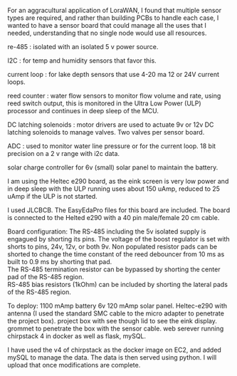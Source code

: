 For an aggracultural application of LoraWAN, I found that multiple sensor types are required, and rather than building PCBs to handle each case, I wanted to have a sensor board that could manage all the uses that I needed, understanding that no single node would use all resources.  

re-485 : isolated with an isolated 5 v power source.

I2C : for temp and  humidity sensors that favor this.

current loop : for lake depth sensors that use 4-20 ma 12 or 24V current loops.

reed counter : water flow sensors to monitor flow volume and rate, using reed switch output, this is monitored in the Ultra Low Power (ULP) processor and continues in deep sleep of the MCU.

DC latching solenoids : motor drivers are used to actuate 9v or 12v DC latching solenoids to manage valves.  Two valves per sensor board.  

ADC : used to monitor water line pressure or for the current loop.  18 bit precision on a 2 v range with i2c data. 

solar charge controller for 6v (small) solar panel to maintain the battery.

I am using the Heltec e290 board, as the eink screen is very low power and in deep sleep with the ULP running uses about 150 uAmp, reduced to 25 uAmp if the ULP is not  started.

I used JLCBCB.  The EasyEdaPro files for this board are included.  The board is connected to the Helted e290 with a 40 pin male/female 20 cm cable.  

Board configuration:
The RS-485 including the 5v isolated supply is engagued by shorting its pins.
The voltage of the boost regulator is set with shorts to pins, 24v, 12v, or both 9v.
Non populated resistor pads can be shorted to change the time constant of the reed debouncer from 10 ms as built to 0.9 ms by shorting that pad.  
The RS-485 termination resistor can be bypassed by shorting the center pad of the RS-485 region.  
RS-485 bias resistors (1kOhm) can be included by shorting the lateral pads of the RS-485 region.  

To deploy:
1100 mAmp battery
6v 120 mAmp solar panel.
Heltec-e290 with antenna (I used the standard SMC cable to the micro adapter to penetrate the project box).
project box with see though lid to see the eink display.
grommet to penetrate the box with the sensor cable.
web serever running chirpstack 4 in docker as well as flask, mySQL.

I have used the v4 of chirpstack as the docker image on EC2, and added mySQL to manage the data.  The data is then served using python.  I will upload that once modifications are complete.  
